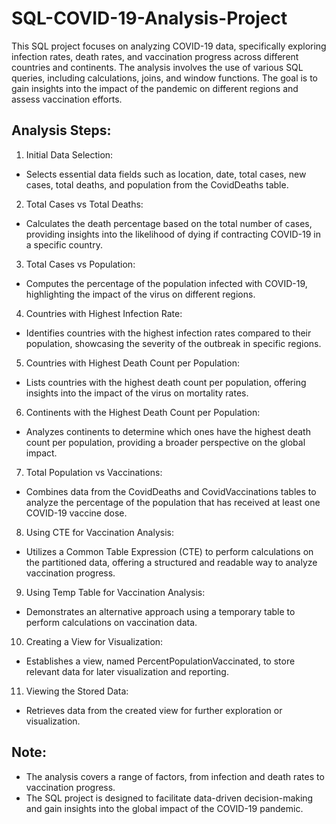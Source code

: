 # SQL-COVID-19-Analysis-Project

This SQL project focuses on analyzing COVID-19 data, specifically exploring infection rates, death rates, and vaccination progress across different countries and continents. The analysis involves the use of various SQL queries, including calculations, joins, and window functions. The goal is to gain insights into the impact of the pandemic on different regions and assess vaccination efforts.

## Analysis Steps:

1. Initial Data Selection:
  * Selects essential data fields such as location, date, total cases, new cases, total deaths, and population from the CovidDeaths table.

2. Total Cases vs Total Deaths:
  * Calculates the death percentage based on the total number of cases, providing insights into the likelihood of dying if contracting COVID-19 in a specific country.

3. Total Cases vs Population:
  * Computes the percentage of the population infected with COVID-19, highlighting the impact of the virus on different regions.

4. Countries with Highest Infection Rate:
 * Identifies countries with the highest infection rates compared to their population, showcasing the severity of the outbreak in specific regions.

5. Countries with Highest Death Count per Population:
 * Lists countries with the highest death count per population, offering insights into the impact of the virus on mortality rates.

6. Continents with the Highest Death Count per Population:
 * Analyzes continents to determine which ones have the highest death count per population, providing a broader perspective on the global impact.

7. Total Population vs Vaccinations:
 * Combines data from the CovidDeaths and CovidVaccinations tables to analyze the percentage of the population that has received at least one COVID-19 vaccine dose.

8. Using CTE for Vaccination Analysis:
 * Utilizes a Common Table Expression (CTE) to perform calculations on the partitioned data, offering a structured and readable way to analyze vaccination progress.

9. Using Temp Table for Vaccination Analysis:
 * Demonstrates an alternative approach using a temporary table to perform calculations on vaccination data.

10. Creating a View for Visualization:
 * Establishes a view, named PercentPopulationVaccinated, to store relevant data for later visualization and reporting.

11. Viewing the Stored Data:
 * Retrieves data from the created view for further exploration or visualization.

## Note:

  * The analysis covers a range of factors, from infection and death rates to vaccination progress.
  * The SQL project is designed to facilitate data-driven decision-making and gain insights into the global impact of the COVID-19 pandemic.
